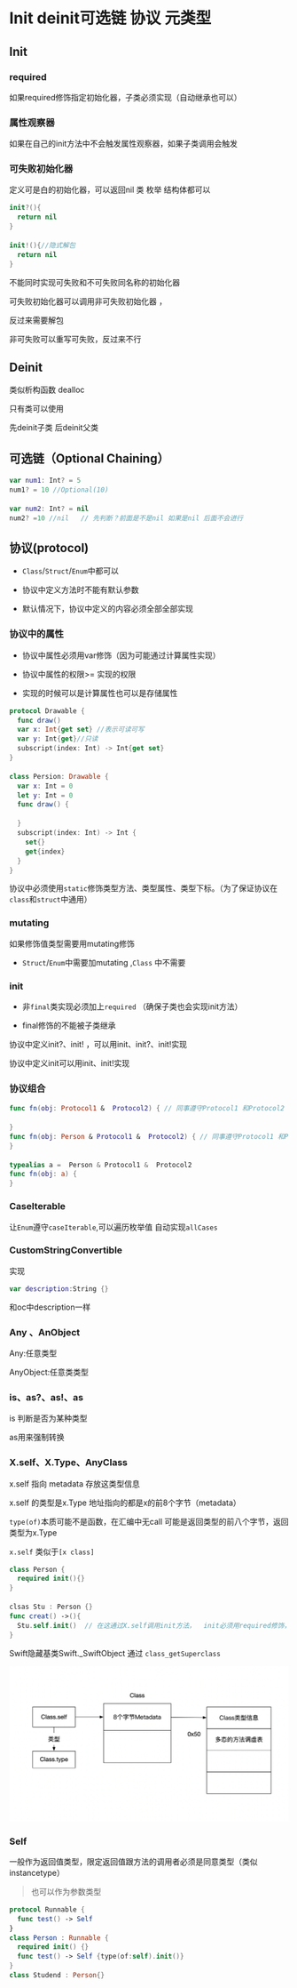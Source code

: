 # Init deinit可选链 协议 元类型

## Init

### required

如果required修饰指定初始化器，子类必须实现（自动继承也可以）

### 属性观察器

如果在自己的init方法中不会触发属性观察器，如果子类调用会触发



### 可失败初始化器

定义可是白的初始化器，可以返回nil  类 枚举 结构体都可以

```swift
init?(){
  return nil
}

init!(){//隐式解包
  return nil
}
```

不能同时实现可失败和不可失败同名称的初始化器



可失败初始化器可以调用非可失败初始化器 ，

反过来需要解包



非可失败可以重写可失败，反过来不行



## Deinit

类似析构函数 dealloc

只有类可以使用

先deinit子类 后deinit父类



## 可选链（Optional Chaining）

```swift
var num1: Int? = 5
num1? = 10 //Optional(10)

var num2: Int? = nil
num2? =10 //nil   // 先判断？前面是不是nil 如果是nil 后面不会进行
```





## 协议(protocol)

* `Class`/`Struct`/`Enum`中都可以
* 协议中定义方法时不能有默认参数 

* 默认情况下，协议中定义的内容必须全部全部实现

### 协议中的属性

* 协议中属性必须用var修饰（因为可能通过计算属性实现）

* 协议中属性的权限>= 实现的权限

* 实现的时候可以是计算属性也可以是存储属性

```swift
protocol Drawable {
  func draw()
  var x: Int{get set} //表示可读可写 
  var y: Int{get}//只读
  subscript(index: Int) -> Int{get set}
}

class Persion: Drawable {
  var x: Int = 0
  let y: Int = 0
  func draw() {

  }
  subscript(index: Int) -> Int {
    set{}
    get{index}
  }
}
```



协议中必须使用`static`修饰类型方法、类型属性、类型下标。（为了保证协议在`class`和`struct`中通用）

### mutating 

如果修饰值类型需要用mutating修饰

* `Struct`/`Enum`中需要加mutating  ,`Class` 中不需要



### init

* 非`final`类实现必须加上`required`   （确保子类也会实现init方法）

* final修饰的不能被子类继承

协议中定义init?、init! ，可以用init、init?、init!实现

协议中定义init可以用init、init!实现

### 协议组合

```swift
func fn(obj: Protocol1 &  Protocol2) { // 同事遵守Protocol1 和Protocol2
  
}
func fn(obj: Person & Protocol1 &  Protocol2) { // 同事遵守Protocol1 和Protocol2的Person类型或者Person的子类 
}

typealias a =  Person & Protocol1 &  Protocol2
func fn(obj: a) { 
}
```

### CaseIterable

让`Enum`遵守`caseIterable`,可以遍历枚举值  自动实现`allCases`

### CustomStringConvertible



实现  

```swift
var description:String {}
```

和oc中description一样



### Any 、AnObject

Any:任意类型

AnyObject:任意类类型

### is、as?、as!、as

is 判断是否为某种类型

as用来强制转换

### X.self、X.Type、AnyClass

x.self 指向 metadata 存放这类型信息

x.self 的类型是x.Type  地址指向的都是x的前8个字节（metadata）

`type(of)`本质可能不是函数，在汇编中无call   可能是返回类型的前八个字节，返回类型为x.Type

`x.self`  类似于`[x class]`

```swift
class Person {
  required init(){}
}

clsas Stu : Person {}
func creat() ->(){
  Stu.self.init()  // 在这通过X.self调用init方法，  init必须用required修饰，原因是Stu.self可能是Person的子类，如果调用init方法，必须要实现init方法，因为添加required能确保子类实现init方法，所以必须要用required
}
```

Swift隐藏基类Swift._SwiftObject   通过 `class_getSuperclass`



![image-20191111113029831](X.self和X.type.png)

### Self

一般作为返回值类型，限定返回值跟方法的调用者必须是同意类型（类似instancetype） 

> 也可以作为参数类型

```swift
protocol Runnable {
  func test() -> Self
}
class Person : Runnable {
  required init() {}
  func test() -> Self {type(of:self).init()}
}
class Studend : Person{}
```


